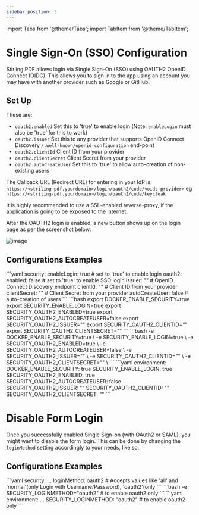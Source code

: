 ```yaml
---
sidebar_position: 3
---
```


import Tabs from '@theme/Tabs';
import TabItem from '@theme/TabItem';

# Single Sign-On (SSO) Configuration

Stirling PDF allows login via Single Sign-On (SSO) using OAUTH2 OpenID Connect (OIDC). This allows you to sign in to the 
app using an account you may have with another provider such as Google or GitHub. 

## Set Up
These are:
- ``oauth2.enabled`` Set this to 'true' to enable login (Note: ``enableLogin`` must also be 'true' for this to work)
- ``oauth2.issuer`` Set this to any provider that supports OpenID Connect Discovery ``/.well-known/openid-configuration`` end-point
- ``oauth2.clientId`` Client ID from your provider
- ``oauth2.clientSecret`` Client Secret from your provider
- ``oauth2.autoCreateUser`` Set this to 'true' to allow auto-creation of non-existing users

The Callback URL (Redirect URL) for entering in your IdP is:  ``https://<striling-pdf.yourdomain>/login/oauth2/code/<oidc-provider>`` eg ``https://<striling-pdf.yourdomain>/login/oauth2/code/keycloak``

It is highly recommended to use a SSL-enabled reverse-proxy, if the application is going to be exposed to the internet.

After the OAUTH2 login is enabled, a new button shows up on the login page as per the screenshot below:

![image](https://github.com/Stirling-Tools/Stirling-PDF/assets/812110/6ec3b233-2eb7-4838-bcc9-f93ca0c21cec)

## Configurations Examples

<Tabs groupId="config-methods">
  <TabItem value="settings" label="Settings File">
    ```yaml
    security:
      enableLogin: true # set to 'true' to enable login
      oauth2:
        enabled: false # set to 'true' to enable SSO login
        issuer: "" # OpenID Connect Discovery endpoint
        clientId: "" # Client ID from your provider
        clientSecret: "" # Client Secret from your provider
        autoCreateUser: false # auto-creation of users
    ```
  </TabItem>
  <TabItem value="local" label="Local Environment">
    ```bash
    export DOCKER_ENABLE_SECURITY=true
    export SECURITY_ENABLE_LOGIN=true
    export SECURITY_OAUTH2_ENABLED=true
    export SECURITY_OAUTH2_AUTOCREATEUSER=false
    export SECURITY_OAUTH2_ISSUER="<issuer-url>"
    export SECURITY_OAUTH2_CLIENTID="<client-id>"
    export SECURITY_OAUTH2_CLIENTSECRET="<client-secret>"
    ```
  </TabItem>
  <TabItem value="docker-run" label="Docker Run">
    ```bash
    -e DOCKER_ENABLE_SECURITY=true \
    -e SECURITY_ENABLE_LOGIN=true \
    -e SECURITY_OAUTH2_ENABLED=true \
    -e SECURITY_OAUTH2_AUTOCREATEUSER=false \
    -e SECURITY_OAUTH2_ISSUER="<issuer-url>" \
    -e SECURITY_OAUTH2_CLIENTID="<client-id>" \
    -e SECURITY_OAUTH2_CLIENTSECRET="<client-secret>" \
    ```
  </TabItem>
  <TabItem value="docker-compose" label="Docker Compose">
    ```yaml
    environment:
      DOCKER_ENABLE_SECURITY: true
      SECURITY_ENABLE_LOGIN: true
      SECURITY_OAUTH2_ENABLED: true
      SECURITY_OAUTH2_AUTOCREATEUSER: false
      SECURITY_OAUTH2_ISSUER: "<issuer-url>"
      SECURITY_OAUTH2_CLIENTID: "<client-id>"
      SECURITY_OAUTH2_CLIENTSECRET: "<client-secret>"
    ```
  </TabItem>
</Tabs>

# Disable Form Login

Once you successfully enabled Single Sign-on (with OAuth2 or SAML), you might want to disable the form login.
This can be done by changing the ``loginMethod`` setting accordingly to your needs, like so:
## Configurations Examples
<Tabs>
  <TabItem value="settings" label="Settings File">
    ```yaml
    security:
      ...
      loginMethod: oauth2 # Accepts values like 'all' and 'normal'(only Login with Username/Password), 'oauth2'(only
    ```
  </TabItem>
  <TabItem value="docker-run" label="Docker Run">
    ```bash
    -e SECURITY_LOGINMETHOD="oauth2" # to enable oauth2 only
    ```
  </TabItem>
  <TabItem value="docker-compose" label="Docker Compose">
    ```yaml
    environment:
      ...
      SECURITY_LOGINMETHOD: "oauth2" # to enable oauth2 only
    ```
  </TabItem>
</Tabs>
